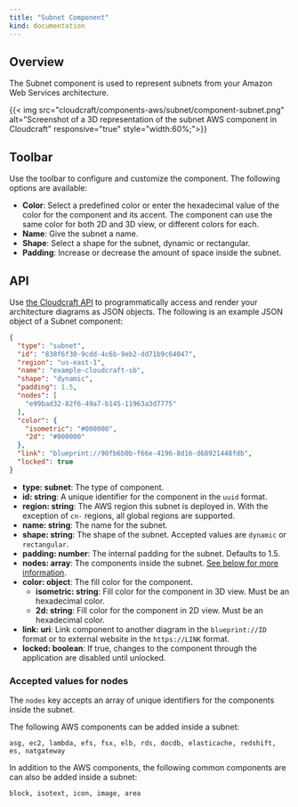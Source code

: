 ```yaml
---
title: "Subnet Component"
kind: documentation
---
```


## Overview

The Subnet component is used to represent subnets from your Amazon Web Services architecture.

{{< img src="cloudcraft/components-aws/subnet/component-subnet.png" alt="Screenshot of a 3D representation of the subnet AWS component in Cloudcraft" responsive="true" style="width:60%;">}}


## Toolbar

Use the toolbar to configure and customize the component. The following options are available:

- **Color**: Select a predefined color or enter the hexadecimal value of the color for the component and its accent. The component can use the same color for both 2D and 3D view, or different colors for each.
- **Name**: Give the subnet a name.
- **Shape**: Select a shape for the subnet, dynamic or rectangular.
- **Padding**: Increase or decrease the amount of space inside the subnet.

## API

Use [the Cloudcraft API][1] to programmatically access and render your architecture diagrams as JSON objects. The following is an example JSON object of a Subnet component:

```json
{
  "type": "subnet",
  "id": "838f6f30-9cdd-4c6b-9eb2-dd71b9c64047",
  "region": "us-east-1",
  "name": "example-cloudcraft-sb",
  "shape": "dynamic",
  "padding": 1.5,
  "nodes": [
    "e99bad32-82f6-49a7-b145-11963a3d7775"
  ],
  "color": {
    "isometric": "#000000",
    "2d": "#000000"
  },
  "link": "blueprint://90fb6b0b-f66e-4196-8d16-d68921448fdb",
  "locked": true
}
```

- **type: subnet**: The type of component.
- **id: string**: A unique identifier for the component in the `uuid` format.
- **region: string**: The AWS region this subnet is deployed in. With the exception of `cn-` regions, all global regions are supported.
- **name: string**: The name for the subnet.
- **shape: string**: The shape of the subnet. Accepted values are `dynamic` or `rectangular`.
- **padding: number**: The internal padding for the subnet. Defaults to 1.5.
- **nodes: array**: The components inside the subnet. [See below for more information](#accepted-values-for-nodes).
- **color: object**: The fill color for the component.
  - **isometric: string**: Fill color for the component in 3D view. Must be an hexadecimal color.
  - **2d: string**: Fill color for the component in 2D view. Must be an hexadecimal color.
- **link: uri**: Link component to another diagram in the `blueprint://ID` format or to external website in the `https://LINK` format.
- **locked: boolean**: If true, changes to the component through the application are disabled until unlocked.

### Accepted values for nodes

The `nodes` key accepts an array of unique identifiers for the components inside the subnet.

The following AWS components can be added inside a subnet:

```
asg, ec2, lambda, efs, fsx, elb, rds, docdb, elasticache, redshift, es, natgateway
```

In addition to the AWS components, the following common components are can also be added inside a subnet:

```
block, isotext, icon, image, area
```

[1]: https://developers.cloudcraft.co/
